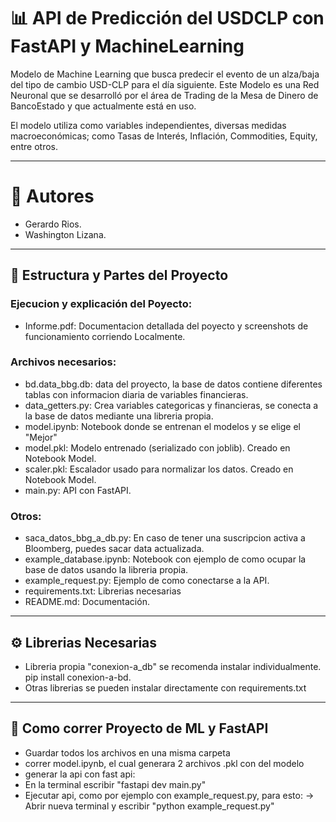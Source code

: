 # 📊 API de Predicción del USDCLP con FastAPI y MachineLearning

Modelo de Machine Learning que busca predecir el evento de un alza/baja del tipo de cambio USD-CLP para el día siguiente. Este Modelo es una Red Neuronal que se desarrolló por el área de Trading de la Mesa de Dinero de BancoEstado y que actualmente está en uso.

El modelo utiliza como variables independientes, diversas medidas macroeconómicas; como Tasas de Interés, Inflación, Commodities, Equity, entre otros.

---

# 👥 Autores
- Gerardo Rios.
- Washington Lizana.

---

## 📂 Estructura y Partes del Proyecto

### Ejecucion y explicación del Poyecto:
- Informe.pdf: Documentacion detallada del poyecto y screenshots de funcionamiento corriendo Localmente.
### Archivos necesarios:
- bd.data_bbg.db: data del proyecto, la base de datos contiene diferentes tablas con informacion diaria de variables financieras.
- data_getters.py: Crea variables categoricas y financieras, se conecta a la base de datos mediante una libreria propia.
- model.ipynb: Notebook donde se entrenan el modelos y se elige el "Mejor"
- model.pkl: Modelo entrenado (serializado con joblib). Creado en Notebook Model.
- scaler.pkl: Escalador usado para normalizar los datos. Creado en Notebook Model.
- main.py: API con FastAPI.
### Otros:
- saca_datos_bbg_a_db.py: En caso de tener una suscripcion activa a Bloomberg, puedes sacar data actualizada.
- example_database.ipynb: Notebook con ejemplo de como ocupar la base de datos usando la libreria propia.
- example_request.py: Ejemplo de como conectarse a la API.
- requirements.txt: Librerias necesarias
- README.md: Documentación.
  
---

## ⚙️ Librerias Necesarias
- Libreria propia "conexion-a_db" se recomenda instalar individualmente. pip install conexion-a-bd.
- Otras librerias se pueden instalar directamente con requirements.txt

---

## 🤖 Como correr Proyecto de ML y FastAPI

- Guardar todos los archivos en una misma carpeta
- correr model.ipynb, el cual generara 2 archivos .pkl con del modelo
- generar la api con fast api:
- En la terminal escribir "fastapi dev main.py"
- Ejecutar api, como por ejemplo con example_request.py, para esto:
-> Abrir nueva terminal y escribir "python example_request.py"
